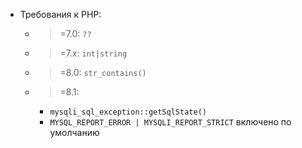 * Требования к PHP:
  * >=7.0: `??` 
  * >=7.x: `int|string`
  * >=8.0: `str_contains()`
  * >=8.1: 
    * `mysqli_sql_exception::getSqlState()`
    * `MYSQL_REPORT_ERROR | MYSQLI_REPORT_STRICT` включено по умолчанию 

